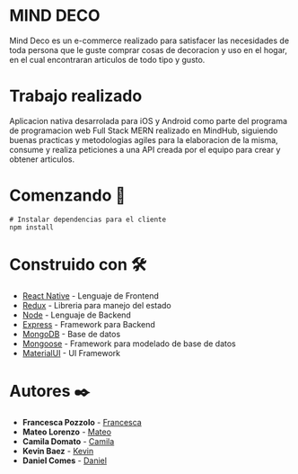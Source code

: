# MIND DECO
Mind Deco es un e-commerce realizado para satisfacer las necesidades de toda persona que le guste comprar cosas de decoracion y uso en el hogar, en el cual encontraran articulos de todo tipo y gusto.

# Trabajo realizado
Aplicacion nativa desarrolada para iOS y Android como parte del programa de programacion web Full Stack MERN realizado en MindHub, siguiendo buenas practicas y metodologias agiles para la elaboracion de la misma, consume y realiza peticiones a una API creada por el equipo para crear y obtener articulos.

# Comenzando  🚀
```
# Instalar dependencias para el cliente
npm install
```

# Construido con 🛠️
* [React Native](https://reactnative.dev/) - Lenguaje de Frontend
* [Redux](https://es.redux.js.org/) - Libreria para manejo del estado
* [Node](https://nodejs.org/es/) - Lenguaje de Backend
* [Express](https://expressjs.com/es/) - Framework para Backend
* [MongoDB](https://www.mongodb.com/) - Base de datos
* [Mongoose](https://mongoosejs.com/) - Framework para modelado de base de datos
* [MaterialUI](https://material-ui.com/) - UI Framework

# Autores ✒️
* **Francesca Pozzolo** - [Francesca](https://github.com/francescapozzolo)
* **Mateo Lorenzo** - [Mateo](https://github.com/MatuMto)
* **Camila Domato** - [Camila](https://github.com/camiladomato)
* **Kevin Baez** - [Kevin](https://github.com/soykevinkalen)
* **Daniel Comes** - [Daniel](https://github.com/Danielcomes92)

